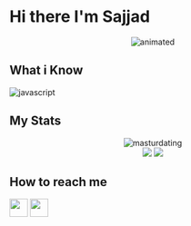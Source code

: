 # Hi there I'm Sajjad
<p align="center">
  <img src="https://camo.githubusercontent.com/992babdffd8c74a1502de375fbdf7e4d54773242/68747470733a2f2f6d656469612e67697068792e636f6d2f6d656469612f53576f536b4e36447854737a71494b4571762f67697068792e676966" alt="animated" />
</p>



## What i Know
![javascript](https://img.icons8.com/dusk/64/000000/javascript-logo.png)



## My Stats
<!-- ![Top Langs](https://github-readme-stats.vercel.app/api?username=masturdating1991&show_icons=true&include_all_commits=true&theme=monokai)
![mattn's github stats](https://github-readme-stats.vercel.app/api/top-langs/?username=masturdating1991&layout=compact&theme=monokai&langs_count=12) -->

<p align="center">
  <img src="https://github-readme-stats.vercel.app/api?username=masturdating1991&show_icons=true&include_all_commits=true&theme=monokai" alt="masturdating" /><br />
  <img src="https://github-readme-streak-stats.herokuapp.com/?user=masturdating1991&theme=monokai"/>
  <img src="https://github-readme-stats.vercel.app/api/top-langs/?username=masturdating1991&layout=compact&theme=monokai&langs_count=12"/>
</p>


## How to reach me
<a href="https://t.me/SYadollahzadeh" target="_blank"><img src="https://www.vectorlogo.zone/logos/telegram/telegram-tile.svg" width="32"/></a>
<a href="https://linkedin.com/in/sajjad-yadollahzadeh-b0200999/" target="_blank"><img src="https://www.vectorlogo.zone/logos/linkedin/linkedin-tile.svg" width="32"/></a>

